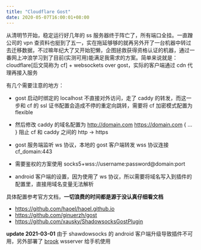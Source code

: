 ```yaml
---
title: "Cloudflare Gost"
date: 2020-05-07T16:00:01+08:00
---
```


从清明节开始，稳定运行好几年的 ss 服务器终于阵亡了，所有端口全挂。一直蹭公司的 vpn 查资料也挺到了五一，实在拖延够够的就再另外开了一台机器中转过去迁移数据，不过嘛年纪大了又开始犯懒，企图拯救获得资格认证的机器，通过一番网上冲浪学习到了目前(实测可用)能满足我需求的方案。简单来说就是：cloudflare[后文简称为 cf] + websockets over gost，实际的客户端通过 cdn 代理再接入服务


有几个需要注意的地方：

- gost 启动时绑定的 localhost 不直接对外访问，走了 caddy 的转发，而这一步和 cf 的 ssl 证书配置会造成不停的重定向跳转，需要将 cf 加密模式配置为 flexible

- 然后修改 caddy 的域名配置为 http://domain.com https://domain.com { ... } 阻止 cf 和 caddy 之间的 http -> https

- gost 服务端监听 ws 协议，本地的 gost 客户端转发 wss 协议连接 cf_domain:443

- 需要鉴权的方案使用 socks5+wss://username:password@domain:port

- android 客户端的设置，因为使用了 ws 协议，所以需要将域名写入到插件的配置里，直接用域名变量无法解析

具体配置参考官方文档，**一切浪费的时间都是源于没认真仔细看文档**

- https://github.com/haoel/haoel.github.io
- https://github.com/ginuerzh/gost
- https://github.com/xausky/ShadowsocksGostPlugin



**update 2021-03-01** 由于 shawdowsocks 的 android 客户端升级导致插件不可用，另外部署了 [brook](https://github.com/txthinking/brook) wsserver 给手机使用
